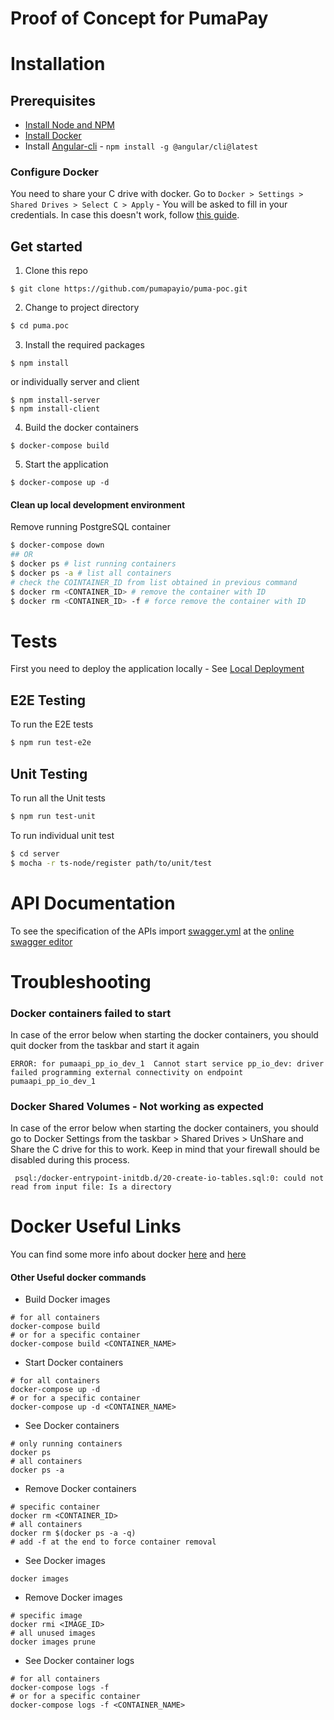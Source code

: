 # Proof of Concept for PumaPay 

# Installation 

## Prerequisites
* [Install Node and NPM](https://www.npmjs.com/get-npm)
* [Install Docker](https://docs.docker.com/engine/installation/)
* Install [Angular-cli](https://github.com/angular/angular-cli) - `npm install -g @angular/cli@latest`

### Configure Docker
You need to share your C drive with docker. Go to `Docker > Settings > Shared Drives > Select C > Apply` - You will be asked to fill in your credentials.
In case this doesn't work, follow [this guide](https://blogs.msdn.microsoft.com/stevelasker/2016/06/14/configuring-docker-for-windows-volumes/).

## Get started
1. Clone this repo   
```git
$ git clone https://github.com/pumapayio/puma-poc.git
```

2. Change to project directory
```sh
$ cd puma.poc
```

3. Install the required packages
```npm
$ npm install
```
or individually server and client
```npm
$ npm install-server
$ npm install-client
```

4. Build the docker containers
```docker
$ docker-compose build
```

5. Start the application
```docker
$ docker-compose up -d
```

#### Clean up local development environment 
Remove running PostgreSQL container
```bash
$ docker-compose down
## OR 
$ docker ps # list running containers
$ docker ps -a # list all containers
# check the COINTAINER_ID from list obtained in previous command 
$ docker rm <CONTAINER_ID> # remove the container with ID
$ docker rm <CONTAINER_ID> -f # force remove the container with ID 
```

# Tests
First you need to deploy the application locally - See [Local Deployment](#local-deployment)
## E2E Testing 
To run the E2E tests
```bash
$ npm run test-e2e
```

## Unit Testing
To run all the Unit tests
```bash
$ npm run test-unit
```
To run individual unit test
```bash
$ cd server 
$ mocha -r ts-node/register path/to/unit/test
```

# API Documentation
To see the specification of the APIs import [swagger.yml](./swagger.yml) at the [online swagger editor](https://editor.swagger.io)

# Troubleshooting

### Docker containers failed to start 
In case of the error below when starting the docker containers, you should quit docker from the taskbar and start it again
```
ERROR: for pumaapi_pp_io_dev_1  Cannot start service pp_io_dev: driver failed programming external connectivity on endpoint pumaapi_pp_io_dev_1 
```

### Docker Shared Volumes - Not working as expected
In case of the error below when starting the docker containers, you should go to Docker Settings from the taskbar > Shared Drives > UnShare and Share the C drive for this to work. Keep in mind that your firewall should be disabled during this process. 
```
 psql:/docker-entrypoint-initdb.d/20-create-io-tables.sql:0: could not read from input file: Is a directory
 ```

# Docker Useful Links
You can find some more info about docker [here](https://github.com/wsargent/docker-cheat-sheet) and [here](https://medium.com/statuscode/dockercheatsheet-9730ce03630d)
#### Other Useful docker commands 
* Build Docker images
```docker
# for all containers
docker-compose build 
# or for a specific container 
docker-compose build <CONTAINER_NAME>
```
* Start Docker containers
```docker
# for all containers
docker-compose up -d  
# or for a specific container 
docker-compose up -d <CONTAINER_NAME>
```
* See Docker containers
```docker
# only running containers
docker ps
# all containers
docker ps -a 
```
* Remove Docker containers
```docker
# specific container
docker rm <CONTAINER_ID>
# all containers
docker rm $(docker ps -a -q)
# add -f at the end to force container removal
```
* See Docker images
```docker
docker images
```
* Remove Docker images
```docker
# specific image
docker rmi <IMAGE_ID>
# all unused images 
docker images prune
```
* See Docker container logs
```docker
# for all containers
docker-compose logs -f 
# or for a specific container 
docker-compose logs -f <CONTAINER_NAME>
```